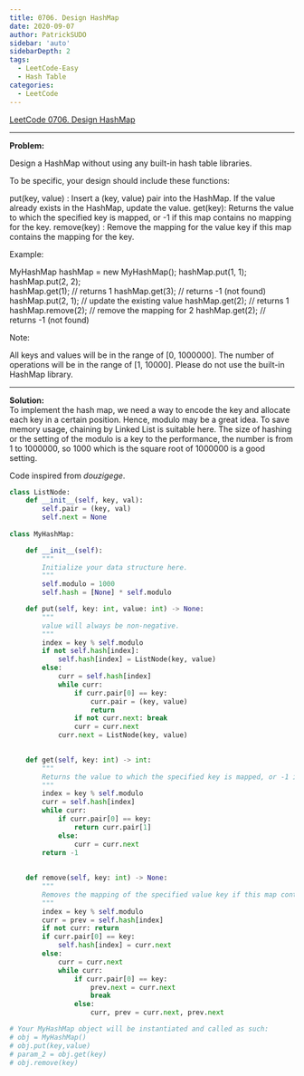 ```yaml
---
title: 0706. Design HashMap 
date: 2020-09-07
author: PatrickSUDO
sidebar: 'auto'
sidebarDepth: 2
tags:
  - LeetCode-Easy
  - Hash Table
categories:
  - LeetCode
---
```

[LeetCode 0706. Design HashMap](https://leetcode.com/problems/design-hashmap/)

---
**Problem:** <br/>

Design a HashMap without using any built-in hash table libraries.

To be specific, your design should include these functions:

put(key, value) : Insert a (key, value) pair into the HashMap. If the value already exists in the HashMap, update the value.
get(key): Returns the value to which the specified key is mapped, or -1 if this map contains no mapping for the key.
remove(key) : Remove the mapping for the value key if this map contains the mapping for the key.

Example:

MyHashMap hashMap = new MyHashMap();
hashMap.put(1, 1);          
hashMap.put(2, 2);         
hashMap.get(1);            // returns 1
hashMap.get(3);            // returns -1 (not found)
hashMap.put(2, 1);          // update the existing value
hashMap.get(2);            // returns 1 
hashMap.remove(2);          // remove the mapping for 2
hashMap.get(2);            // returns -1 (not found) 

Note:

All keys and values will be in the range of [0, 1000000].
The number of operations will be in the range of [1, 10000].
Please do not use the built-in HashMap library.

---
**Solution:** <br/>
To implement the hash map, we need a way to encode the key and allocate each key in a certain position. Hence, modulo may be a great idea. To save memory usage, chaining by Linked List is suitable here. The size of hashing or the setting of the modulo is a key to the performance, the number is from 1 to 1000000, so 1000 which is the square root of 1000000 is a good setting.

Code inspired from *douzigege*.


```python
class ListNode:
    def __init__(self, key, val):
        self.pair = (key, val)
        self.next = None
        
class MyHashMap:

    def __init__(self):
        """
        Initialize your data structure here.
        """
        self.modulo = 1000
        self.hash = [None] * self.modulo

    def put(self, key: int, value: int) -> None:
        """
        value will always be non-negative.
        """
        index = key % self.modulo
        if not self.hash[index]:
            self.hash[index] = ListNode(key, value)
        else:
            curr = self.hash[index]
            while curr:
                if curr.pair[0] == key:
                    curr.pair = (key, value)
                    return
                if not curr.next: break
                curr = curr.next
            curr.next = ListNode(key, value)
            

    def get(self, key: int) -> int:
        """
        Returns the value to which the specified key is mapped, or -1 if this map contains no mapping for the key
        """
        index = key % self.modulo
        curr = self.hash[index]
        while curr:
            if curr.pair[0] == key:
                return curr.pair[1]
            else:
                curr = curr.next
        return -1
    
    
    def remove(self, key: int) -> None:
        """
        Removes the mapping of the specified value key if this map contains a mapping for the key
        """
        index = key % self.modulo
        curr = prev = self.hash[index]
        if not curr: return
        if curr.pair[0] == key:
            self.hash[index] = curr.next
        else:
            curr = curr.next
            while curr:
                if curr.pair[0] == key:
                    prev.next = curr.next
                    break
                else:
                    curr, prev = curr.next, prev.next

# Your MyHashMap object will be instantiated and called as such:
# obj = MyHashMap()
# obj.put(key,value)
# param_2 = obj.get(key)
# obj.remove(key)
```
<Disqus shortname="patricksudo" />

